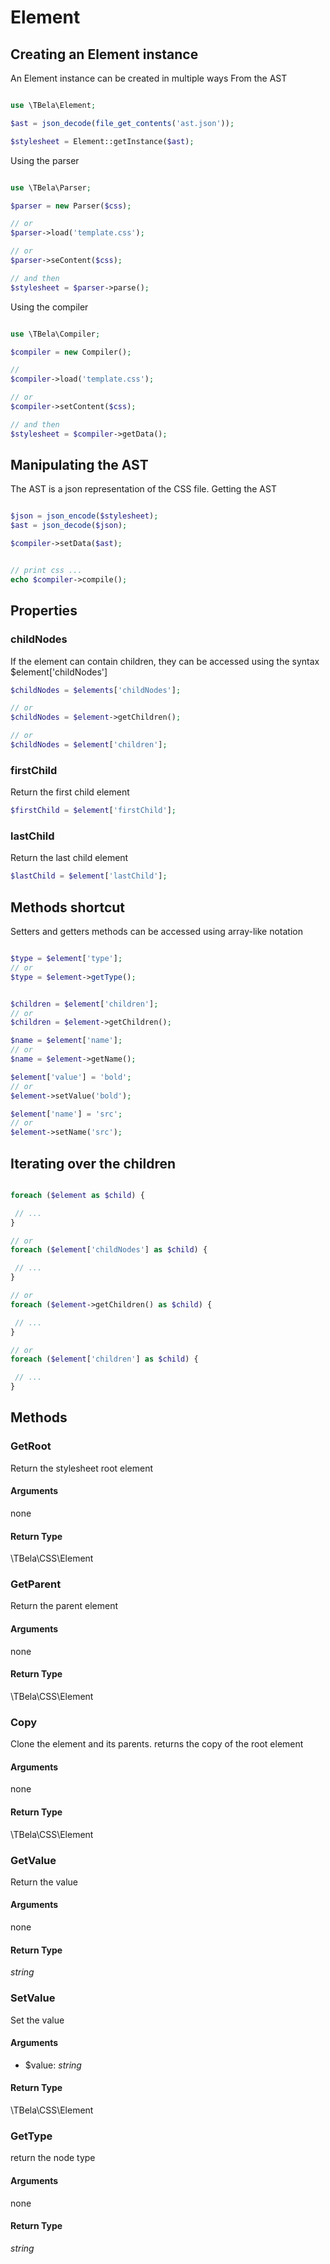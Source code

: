 # Element

## Creating an Element instance

An Element instance can be created in multiple ways
From the AST

```php

use \TBela\Element;

$ast = json_decode(file_get_contents('ast.json'));

$stylesheet = Element::getInstance($ast);
```

Using the parser

```php

use \TBela\Parser;

$parser = new Parser($css);

// or
$parser->load('template.css');

// or
$parser->seContent($css);

// and then
$stylesheet = $parser->parse();
```

Using the compiler

```php

use \TBela\Compiler;

$compiler = new Compiler();

//
$compiler->load('template.css');

// or
$compiler->setContent($css);

// and then
$stylesheet = $compiler->getData();
```

## Manipulating the AST

The AST is a json representation of the CSS file.
Getting the AST

```php

$json = json_encode($stylesheet);
$ast = json_decode($json);

$compiler->setData($ast);


// print css ...
echo $compiler->compile();
```

## Properties

### childNodes

If the element can contain children, they can be accessed using the syntax \$element['childNodes']

```php
$childNodes = $elements['childNodes'];

// or
$childNodes = $element->getChildren();

// or
$childNodes = $element['children'];
```

### firstChild

Return the first child element

```php
$firstChild = $element['firstChild'];
```

### lastChild

Return the last child element

```php
$lastChild = $element['lastChild'];
```

## Methods shortcut

Setters and getters methods can be accessed using array-like notation

```php

$type = $element['type'];
// or
$type = $element->getType();


$children = $element['children'];
// or
$children = $element->getChildren();

$name = $element['name'];
// or
$name = $element->getName();

$element['value'] = 'bold';
// or
$element->setValue('bold');

$element['name'] = 'src';
// or
$element->setName('src');
```

## Iterating over the children

```php

foreach ($element as $child) {

 // ...
}

// or
foreach ($element['childNodes'] as $child) {

 // ...
}

// or
foreach ($element->getChildren() as $child) {

 // ...
}

// or
foreach ($element['children'] as $child) {

 // ...
}
```

## Methods

### GetRoot

Return the stylesheet root element

#### Arguments

none

#### Return Type

\TBela\CSS\Element

### GetParent

Return the parent element

#### Arguments

none

#### Return Type

\TBela\CSS\Element

### Copy

Clone the element and its parents. returns the copy of the root element

#### Arguments

none

#### Return Type

\TBela\CSS\Element

### GetValue

Return the value

#### Arguments

none

#### Return Type

_string_

### SetValue

Set the value

#### Arguments

- \$value: _string_

#### Return Type

\TBela\CSS\Element

### GetType

return the node type

#### Arguments

none

#### Return Type

_string_
